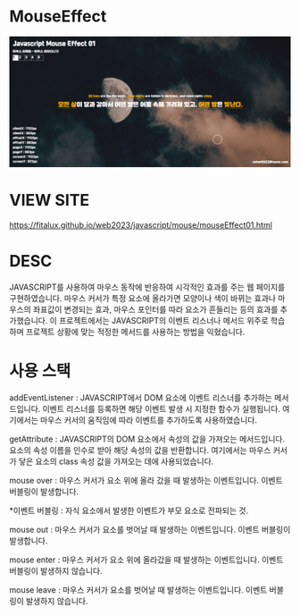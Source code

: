 ﻿# MouseEffect
<img src="https://github.com/Fitalux/MouseEffect/blob/main/img/display.png" />

# VIEW SITE
https://fitalux.github.io/web2023/javascript/mouse/mouseEffect01.html

# DESC
JAVASCRIPT를 사용하여 마우스 동작에 반응하여 시각적인 효과를 주는 웹 페이지를 구현하였습니다.
마우스 커서가 특정 요소에 올라가면 모양이나 색이 바뀌는 효과나 마우스의 좌표값이 변경되는 효과, 마우스 포인터를 따라 요소가 흔들리는 등의 효과를 추가했습니다.
이 프로젝트에서는 JAVASCRIPT의 이벤트 리스너나 메서드 위주로 학습하며 프로젝트 상황에 맞는 적정한 메서드를 사용하는 방법을 익혔습니다.

# 사용 스택

addEventListener
: JAVASCRIPT에서 DOM 요소에 이벤트 리스너를 추가하는 메서드입니다. 이벤트 리스너를 등록하면 해당 이벤트 발생 시 지정한 함수가 실행됩니다.
여기에서는 마우스 커서의 움직임에 따라 이벤트를 추가하도록 사용하였습니다.

getAttribute
: JAVASCRIPT의 DOM 요소에서 속성의 값을 가져오는 메서드입니다. 요소의 속성 이름을 인수로 받아 해당 속성의 값을 반환합니다.
여기에서는 마우스 커서가 닿은 요소의 class 속성 값을 가져오는 데에 사용되었습니다.

mouse over
: 마우스 커서가 요소 위에 올라 갔을 때 발생하는 이벤트입니다. 이벤트 버블링이 발생합니다.

*이벤트 버블링 : 자식 요소에서 발생한 이벤트가 부모 요소로 전파되는 것.

mouse out
: 마우스 커서가 요소를 벗어날 때 발생하는 이벤트입니다. 이벤트 버블링이 발생합니다.

mouse enter
: 마우스 커서가 요소 위에 올라갔을 때 발생하는 이벤트입니다. 이벤트 버블링이 발생하지 않습니다.

mouse leave
: 마우스 커서가 요소를 벗어날 때 발생하는 이벤트입니다. 이벤트 버블링이 발생하지 않습니다.
